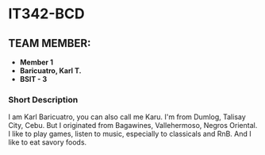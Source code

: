 # IT342-BCD

## TEAM MEMBER:

- **Member 1**
- **Baricuatro, Karl T.**
- **BSIT - 3** 

### Short Description

I am Karl Baricuatro, you can also call me Karu. I'm from Dumlog, Talisay City, Cebu. But I originated from Bagawines, Vallehermoso, Negros Oriental. I like to play games, listen to music, especially to classicals and RnB. And I like to eat savory foods.